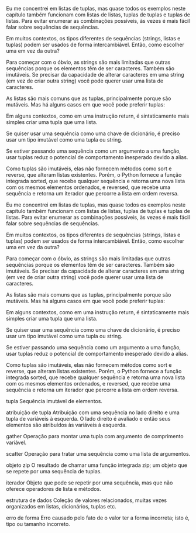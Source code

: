 Eu me concentrei em listas de tuplas, mas quase todos os exemplos neste capítulo também funcionam com listas de listas, tuplas de tuplas e tuplas de listas. Para evitar enumerar as combinações possíveis, às vezes é mais fácil falar sobre sequências de sequências.

Em muitos contextos, os tipos diferentes de sequências (strings, listas e tuplas) podem ser usados de forma intercambiável. Então, como escolher uma em vez da outra?

Para começar com o óbvio, as strings são mais limitadas que outras sequências porque os elementos têm de ser caracteres. Também são imutáveis. Se precisar da capacidade de alterar caracteres em uma string (em vez de criar outra string) você pode querer usar uma lista de caracteres.

As listas são mais comuns que as tuplas, principalmente porque são mutáveis. Mas há alguns casos em que você pode preferir tuplas:

Em alguns contextos, como em uma instrução return, é sintaticamente mais simples criar uma tupla que uma lista.

Se quiser usar uma sequência como uma chave de dicionário, é preciso usar um tipo imutável como uma tupla ou string.

Se estiver passando uma sequência como um argumento a uma função, usar tuplas reduz o potencial de comportamento inesperado devido a alias.

Como tuplas são imutáveis, elas não fornecem métodos como sort e reverse, que alteram listas existentes. Porém, o Python fornece a função integrada sorted, que recebe qualquer sequência e retorna uma nova lista com os mesmos elementos ordenados, e reversed, que recebe uma sequência e retorna um iterador que percorre a lista em ordem reversa.





Eu me concentrei em listas de tuplas, mas quase todos os exemplos neste capítulo também funcionam com listas de listas, tuplas de tuplas e tuplas de listas. Para evitar enumerar as combinações possíveis, às vezes é mais fácil falar sobre sequências de sequências.

Em muitos contextos, os tipos diferentes de sequências (strings, listas e tuplas) podem ser usados de forma intercambiável. Então, como escolher uma em vez da outra?

Para começar com o óbvio, as strings são mais limitadas que outras sequências porque os elementos têm de ser caracteres. Também são imutáveis. Se precisar da capacidade de alterar caracteres em uma string (em vez de criar outra string) você pode querer usar uma lista de caracteres.

As listas são mais comuns que as tuplas, principalmente porque são mutáveis. Mas há alguns casos em que você pode preferir tuplas:

Em alguns contextos, como em uma instrução return, é sintaticamente mais simples criar uma tupla que uma lista.

Se quiser usar uma sequência como uma chave de dicionário, é preciso usar um tipo imutável como uma tupla ou string.

Se estiver passando uma sequência como um argumento a uma função, usar tuplas reduz o potencial de comportamento inesperado devido a alias.

Como tuplas são imutáveis, elas não fornecem métodos como sort e reverse, que alteram listas existentes. Porém, o Python fornece a função integrada sorted, que recebe qualquer sequência e retorna uma nova lista com os mesmos elementos ordenados, e reversed, que recebe uma sequência e retorna um iterador que percorre a lista em ordem reversa.





tupla
    Sequência imutável de elementos.

atribuição de tupla
    Atribuição com uma sequência no lado direito e uma tupla de variáveis à esquerda. O lado direito é avaliado e então seus elementos são atribuídos às variáveis à esquerda.

gather
    Operação para montar uma tupla com argumento de comprimento variável.

scatter
    Operação para tratar uma sequência como uma lista de argumentos.

objeto zip
    O resultado de chamar uma função integrada zip; um objeto que se repete por uma sequência de tuplas.

iterador
    Objeto que pode se repetir por uma sequência, mas que não oferece operadores de lista e métodos.

estrutura de dados
    Coleção de valores relacionados, muitas vezes organizados em listas, dicionários, tuplas etc.

erro de forma
    Erro causado pelo fato de o valor ter a forma incorreta; isto é, tipo ou tamanho incorreto.